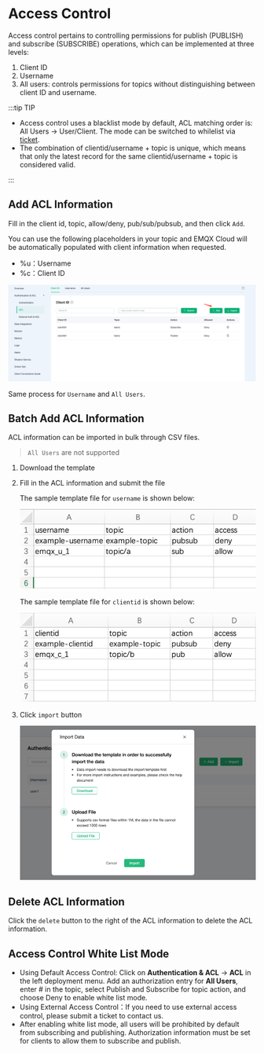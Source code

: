 # Access Control

Access control pertains to controlling permissions for publish (PUBLISH) and subscribe (SUBSCRIBE) operations, which can be implemented at three levels:

1. Client ID
2. Username
3. All users: controls permissions for topics without distinguishing between client ID and username.

:::tip TIP

- Access control uses a blacklist mode by default, ACL matching order is: All Users -> User/Client. The mode can be switched to whilelist via [ticket](../feature/tickets.md). <br/>
- The combination of clientid/username + topic is unique, which means that only the latest record for the same clientid/username + topic is considered valid.

:::


## Add ACL Information

Fill in the client id, topic, allow/deny, pub/sub/pubsub, and then click `Add`.

You can use the following placeholders in your topic and EMQX Cloud will be automatically populated with client information when requested.

- %u：Username
- %c：Client ID
  

![auth](./_assets/add_acl.png)

Same process for `Username` and `All Users`.

## Batch Add ACL Information

ACL information can be imported in bulk through CSV files.

> `All Users` are not supported

1. Download the template

2. Fill in the ACL information and submit the file

   The sample template file for `username` is shown below:

   ![acl](./_assets/username.png)

   The sample template file for `clientid` is shown below:

   ![acl](./_assets/clientid.png)

3. Click `import` button

   ![acl](./_assets/import_auth.png)

## Delete ACL Information

Click the `delete` button to the right of the ACL information to delete the ACL information.

## Access Control White List Mode

- Using Default Access Control: Click on **Authentication & ACL** -> **ACL** in the left deployment menu. Add an authorization entry for **All Users**, enter # in the topic, select Publish and Subscribe for topic action, and choose Deny to enable white list mode. 
- Using External Access Control：If you need to use external access control, please submit a ticket to contact us.
- After enabling white list mode, all users will be prohibited by default from subscribing and publishing. Authorization information must be set for clients to allow them to subscribe and publish.
